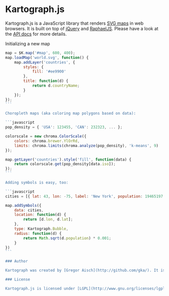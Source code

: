 # Kartograph.js

Kartograph.js is a JavaScript library that renders [SVG maps](https://github.com/kartograph/kartograph.py/) in web browsers. It is built on top of [jQuery](http://jquery.com) and [RaphaelJS](http://raphaeljs.com). Please have a look at the [API docs](https://github.com/kartograph/kartograph.js/wiki/API) for more details. 

Initializing a new map

````javascript
map = $K.map('#map', 600, 400);
map.loadMap('world.svg', function() {
	map.addLayer('countries', {
		styles: {
			fill: '#ee9900'
		},
		title: function(d) {
			return d.countryName;
		}
	});
});
```

Choropleth maps (aka coloring map polygons based on data):

```javascript
pop_density = { 'USA': 123455, 'CAN': 232323, ... };

colorscale = new chroma.ColorScale({
	colors: chroma.brewer.YlOrRd,
	limits: chroma.limits(chroma.analyze(pop_density), 'k-means', 9)
});

map.getLayer('countries').style('fill', function(data) {
	return colorscale.get(pop_density[data.iso]);
});
```

Adding symbols is easy, too:

```javascript
cities = [{ lat: 43, lon: -75, label: 'New York', population: 19465197 }];

map.addSymbols({
	data: cities,
	location: function(d) {
		return [d.lon, d.lat];
	},
	type: Kartograph.Bubble,
	radius: function(d) {
		return Math.sqrt(d.population) * 0.001;
	}
})
```

### Author

Kartograph was created by [Gregor Aisch](http://github.com/gka/). It is supported by [Piwik Web Analytics](http://piwik.org) and the [Open Knowledge Foundation](http://okfn.org).

### License

Kartograph.js is licensed under [LGPL](http://www.gnu.org/licenses/lgpl-3.0.txt)

